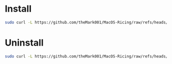# Install
```bash
sudo curl -L https://github.com/theMark001/MacOS-Ricing/raw/refs/heads/main/install.sh | bash
```

# Uninstall
```bash
sudo curl -L https://github.com/theMark001/MacOS-Ricing/raw/refs/heads/main/uninstall.sh | bash
```